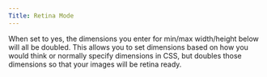 ```yaml
---
Title: Retina Mode
---
```


When set to yes, the dimensions you enter for min/max width/height below will all be doubled. This allows you to set dimensions based on how you would think or normally specify dimensions in CSS, but doubles those dimensions so that your images will be retina ready.

